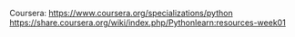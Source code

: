 Coursera: https://www.coursera.org/specializations/python
https://share.coursera.org/wiki/index.php/Pythonlearn:resources-week01

